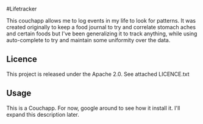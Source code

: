 #Lifetracker

This couchapp allows me to log events in my life to look for patterns. It was created
originally to keep a food journal to try and correlate stomach aches and certain foods
but I've been generalizing it to track anything, while using auto-complete to try and
maintain some uniformity over the data.

## Licence
This project is released under the Apache 2.0. See attached LICENCE.txt

## Usage
This is a Couchapp. For now, google around to see how it install it. I'll expand this description later.